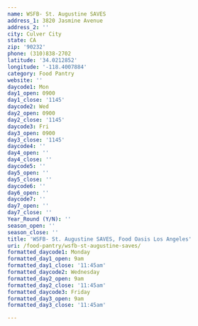 ```yaml
---
name: WSFB- St. Augustine SAVES
address_1: 3820 Jasmine Avenue
address_2: ''
city: Culver City
state: CA
zip: '90232'
phone: (310)838-2702
latitude: '34.0212852'
longitude: '-118.4007884'
category: Food Pantry
website: ''
daycode1: Mon
day1_open: 0900
day1_close: '1145'
daycode2: Wed
day2_open: 0900
day2_close: '1145'
daycode3: Fri
day3_open: 0900
day3_close: '1145'
daycode4: ''
day4_open: ''
day4_close: ''
daycode5: ''
day5_open: ''
day5_close: ''
daycode6: ''
day6_open: ''
daycode7: ''
day7_open: ''
day7_close: ''
Year_Round (Y/N): ''
season_open: ''
season_close: ''
title: 'WSFB- St. Augustine SAVES, Food Oasis Los Angeles'
uri: /food-pantry/wsfb-st-augustine-saves/
formatted_daycode1: Monday
formatted_day1_open: 9am
formatted_day1_close: '11:45am'
formatted_daycode2: Wednesday
formatted_day2_open: 9am
formatted_day2_close: '11:45am'
formatted_daycode3: Friday
formatted_day3_open: 9am
formatted_day3_close: '11:45am'

---
```

